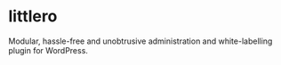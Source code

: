 # littlero
Modular, hassle-free and unobtrusive administration and white-labelling plugin for WordPress.

